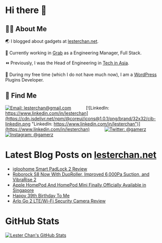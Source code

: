 # Hi there 👋

## 👨‍💻 About Me

🌏 I blogged about gadgets at [lesterchan.net](https://lesterchan.net).

🥞 Currently working in [Grab](https://grab.com) as a Engineering Manager, Full Stack.

⏪ Previously, I was the Head of Engineering in [Tech in Asia](https://www.techinasia.com).

🔌 During my free time (which I do not have much now), I am a [WordPress](https://wordpress.org) Plugins Developer.

## 🔎 Find Me

[![Email: lesterchan@gmail.com](https://cdn.jsdelivr.net/npm/@coreui/icons@1.0.1/png/brand/32x32/cib-gmail.png "Email: lesterchan@gmail.com")](mailto:lesterchan@gmail.com)
&nbsp;&nbsp;&nbsp;&nbsp;&nbsp;&nbsp;&nbsp;&nbsp;&nbsp;&nbsp;
[![LinkedIn: https://www.linkedin.com/in/lesterchan](https://cdn.jsdelivr.net/npm/@coreui/icons@1.0.1/png/brand/32x32/cib-linkedin.png "LinkedIn: https://www.linkedin.com/in/lesterchan")](https://www.linkedin.com/in/lesterchan)
&nbsp;&nbsp;&nbsp;&nbsp;&nbsp;&nbsp;&nbsp;&nbsp;&nbsp;&nbsp;
[![Twitter: @gamerz](https://cdn.jsdelivr.net/npm/@coreui/icons@1.0.1/png/brand/32x32/cib-twitter.png "Twitter: @gamerz")](https://twitter.com/gamerz)
&nbsp;&nbsp;&nbsp;&nbsp;&nbsp;&nbsp;&nbsp;&nbsp;&nbsp;&nbsp;
[![Instagram: @gamerz](https://cdn.jsdelivr.net/npm/@coreui/icons@1.0.1/png/brand/32x32/cib-instagram.png "Instagram: @gamerz")](https://instagram.com/gamerz)

# Latest Blog Posts on [lesterchan.net](https://lesterchan.net)

<!-- BLOG-POST-LIST:START -->
- [igloohome Smart PadLock 2 Review](https://lesterchan.net/blog/2023/04/20/igloohome-smart-padlock-2-review/)
- [Roborock S8 Now With DuoRoller, Improved 6,000Pa Suction, and VibraRise 2](https://lesterchan.net/blog/2023/03/31/roborock-s8-now-with-duoroller-improved-6000pa-suction-and-vibrarise-2/)
- [Apple HomePod And HomePod Mini Finally Officially Available in Singapore](https://lesterchan.net/blog/2023/03/28/apple-homepod-and-homepod-mini-finally-officially-available-in-singapore/)
- [Happy 39th Birthday To Me](https://lesterchan.net/blog/2023/03/25/happy-39th-birthday-to-me/)
- [Arlo Go 2 LTE/Wi-Fi Security Camera Review](https://lesterchan.net/blog/2023/03/15/arlo-go-2-lte-wi-fi-security-camera-review/)
<!-- BLOG-POST-LIST:END -->

# GitHub Stats

[![Lester Chan's GitHub Stats](https://github-readme-stats.vercel.app/api?username=lesterchan&show_icons=true&private=true&include_all_commits=true "Lester Chan's GitHub Stats")](https://github.com/lesterchan)
